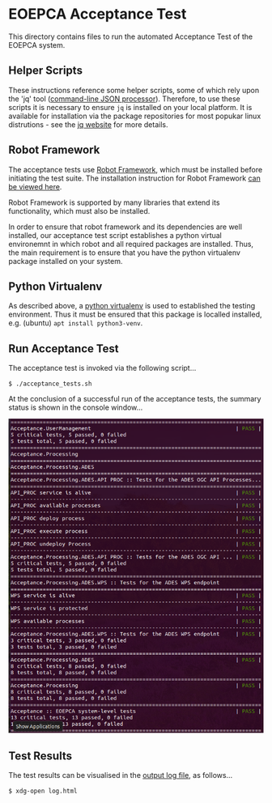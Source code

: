 # EOEPCA Acceptance Test

This directory contains files to run the automated Acceptance Test of the EOEPCA system.

## Helper Scripts

These instructions reference some helper scripts, some of which rely upon the 'jq' tool ([command-line JSON processor](https://stedolan.github.io/jq/)). Therefore, to use these scripts it is necessary to ensure `jq` is installed on your local platform. It is available for installation via the package repositories for most popukar linux distrutions - see the [jq website](https://stedolan.github.io/jq/) for more details.

## Robot Framework

The acceptance tests use [Robot Framework](https://robotframework.org/), which must be installed before initiating the test suite. The installation instruction for Robot Framework [can be viewed here](https://github.com/robotframework/robotframework/blob/master/INSTALL.rst).

Robot Framework is supported by many libraries that extend its functionality, which must also be installed.

In order to ensure that robot framework and its dependencies are well installed, our acceptance test script establishes a python virtual environemnt in which robot and all required packages are installed. Thus, the main requirement is to ensure that you have the python virtualenv package installed on your system.

## Python Virtualenv

As described above, a [python virtualenv](https://docs.python.org/3/tutorial/venv.html) is used to established the testing environment. Thus it must be ensured that this package is localled installed, e.g. (ubuntu) `apt install python3-venv`.

## Run Acceptance Test

The acceptance test is invoked via the following script...
```
$ ./acceptance_tests.sh
```

At the conclusion of a successful run of the acceptance tests, the summary status is shown in the console window...

![acceptance results console](acceptance-results-console.png)

## Test Results

The test results can be visualised in the [output log file](./log.html), as follows...
```
$ xdg-open log.html
```
